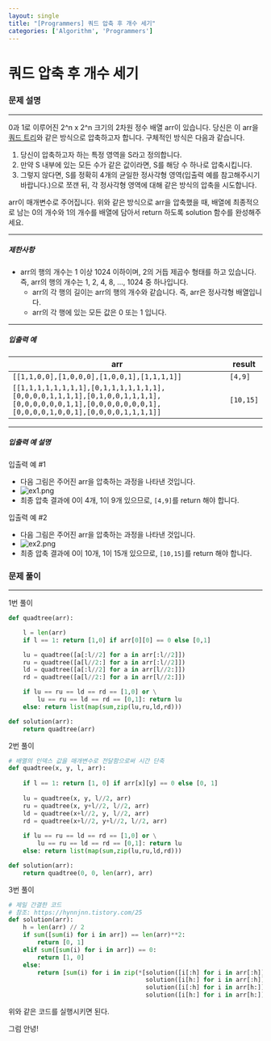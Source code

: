 ```yaml
---
layout: single
title: "[Programmers] 쿼드 압축 후 개수 세기"
categories: ['Algorithm', 'Programmers']
---
```


# 쿼드 압축 후 개수 세기

### 문제 설명

---

0과 1로 이루어진 2^n x 2^n 크기의 2차원 정수 배열 arr이 있습니다. 당신은 이 arr을 [쿼드 트리](https://en.wikipedia.org/wiki/Quadtree)와 같은 방식으로 압축하고자 합니다. 구체적인 방식은 다음과 같습니다.

1. 당신이 압축하고자 하는 특정 영역을 S라고 정의합니다.
2. 만약 S 내부에 있는 모든 수가 같은 값이라면, S를 해당 수 하나로 압축시킵니다.
3. 그렇지 않다면, S를 정확히 4개의 균일한 정사각형 영역(입출력 예를 참고해주시기 바랍니다.)으로 쪼갠 뒤, 각 정사각형 영역에 대해 같은 방식의 압축을 시도합니다.

arr이 매개변수로 주어집니다. 위와 같은 방식으로 arr을 압축했을 때, 배열에 최종적으로 남는 0의 개수와 1의 개수를 배열에 담아서 return 하도록 solution 함수를 완성해주세요.

------

##### 제한사항

- arr의 행의 개수는 1 이상 1024 이하이며, 2의 거듭 제곱수 형태를 하고 있습니다. 즉, arr의 행의 개수는 1, 2, 4, 8, ..., 1024 중 하나입니다.
  - arr의 각 행의 길이는 arr의 행의 개수와 같습니다. 즉, arr은 정사각형 배열입니다.
  - arr의 각 행에 있는 모든 값은 0 또는 1 입니다.

------

##### 입출력 예

| arr                                                          | result    |
| ------------------------------------------------------------ | --------- |
| `[[1,1,0,0],[1,0,0,0],[1,0,0,1],[1,1,1,1]]`                  | `[4,9]`   |
| `[[1,1,1,1,1,1,1,1],[0,1,1,1,1,1,1,1],[0,0,0,0,1,1,1,1],[0,1,0,0,1,1,1,1],[0,0,0,0,0,0,1,1],[0,0,0,0,0,0,0,1],[0,0,0,0,1,0,0,1],[0,0,0,0,1,1,1,1]]` | `[10,15]` |

------

##### 입출력 예 설명

입출력 예 #1

- 다음 그림은 주어진 arr을 압축하는 과정을 나타낸 것입니다.
- ![ex1.png](https://grepp-programmers.s3.ap-northeast-2.amazonaws.com/files/production/d6900862-8be4-4610-aaef-bc8efd5650cf/ex1.png)
- 최종 압축 결과에 0이 4개, 1이 9개 있으므로, `[4,9]`를 return 해야 합니다.

입출력 예 #2

- 다음 그림은 주어진 arr을 압축하는 과정을 나타낸 것입니다.
- ![ex2.png](https://grepp-programmers.s3.ap-northeast-2.amazonaws.com/files/production/952a05b7-5157-4211-82d9-02845c187e13/ex2.png)
- 최종 압축 결과에 0이 10개, 1이 15개 있으므로, `[10,15]`를 return 해야 합니다.



### 문제 풀이

---

1번 풀이

```python
def quadtree(arr):

    l = len(arr)
    if l == 1: return [1,0] if arr[0][0] == 0 else [0,1]

    lu = quadtree([a[:l//2] for a in arr[:l//2]])
    ru = quadtree([a[l//2:] for a in arr[:l//2]])
    ld = quadtree([a[:l//2] for a in arr[l//2:]])
    rd = quadtree([a[l//2:] for a in arr[l//2:]])

    if lu == ru == ld == rd == [1,0] or \
        lu == ru == ld == rd == [0,1]: return lu
    else: return list(map(sum,zip(lu,ru,ld,rd)))

def solution(arr):
    return quadtree(arr)
```



2번 풀이

```python
# 배열의 인덱스 값을 매개변수로 전달함으로써 시간 단축
def quadtree(x, y, l, arr):
    
    if l == 1: return [1, 0] if arr[x][y] == 0 else [0, 1]
    
    lu = quadtree(x, y, l//2, arr)
    ru = quadtree(x, y+l//2, l//2, arr)
    ld = quadtree(x+l//2, y, l//2, arr)
    rd = quadtree(x+l//2, y+l//2, l//2, arr)
    
    if lu == ru == ld == rd == [1,0] or \
        lu == ru == ld == rd == [0,1]: return lu
    else: return list(map(sum,zip(lu,ru,ld,rd)))

def solution(arr):
    return quadtree(0, 0, len(arr), arr)
```



3번 풀이

```python
# 제일 간결한 코드
# 참조: https://hynnjnn.tistory.com/25
def solution(arr):
    h = len(arr) // 2
    if sum([sum(i) for i in arr]) == len(arr)**2:
        return [0, 1]
    elif sum([sum(i) for i in arr]) == 0:
        return [1, 0]
    else:
        return [sum(i) for i in zip(*[solution([i[:h] for i in arr[:h]]),
                                      solution([i[h:] for i in arr[:h]]),
                                      solution([i[:h] for i in arr[h:]]),
                                      solution([i[h:] for i in arr[h:]])])]
```

위와 같은 코드를 실행시키면 된다. 



그럼 안녕!

